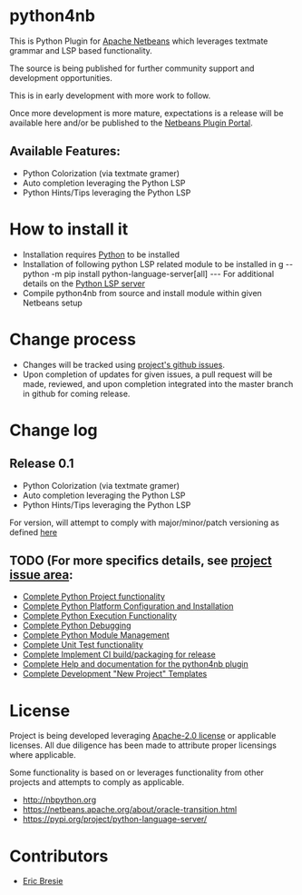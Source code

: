 # python4nb

This is Python Plugin for [Apache Netbeans](https://netbeans.apache.org/) which leverages textmate grammar and LSP based functionality.

The source is being published for further community support and development opportunities.

This is in early development with more work to follow.  

Once more development is more mature, expectations is a release will be available here and/or be published to the [Netbeans Plugin Portal]( https://plugins.netbeans.apache.org/).

## Available Features:
- Python Colorization (via textmate gramer)
- Auto completion leveraging the Python LSP 
- Python Hints/Tips leveraging the Python LSP

# How to install it
- Installation requires [Python](https://www.python.org/) to be installed
- Installation of following python LSP related module to be installed in g
-- python -m pip install python-language-server[all]
--- For additional details on the [Python LSP server](https://pypi.org/project/python-language-server/)
- Compile python4nb from source and install module within given Netbeans setup 

# Change process
- Changes will be tracked using [project's github issues](https://github.com/ebresie/python4nb/issues).
- Upon completion of updates for given issues, a pull request will be made, reviewed, and upon completion integrated into the master branch in github for coming release.

# Change log
## Release 0.1
- Python Colorization (via textmate gramer)
- Auto completion leveraging the Python LSP 
- Python Hints/Tips leveraging the Python LSP

For version, will attempt to comply with major/minor/patch versioning as defined [here](https://semver.org/)

## TODO (For more specifics details, see [project issue area](https://github.com/ebresie/python4nb/issues):
- [Complete Python Project functionality](https://github.com/ebresie/python4nb/issues/8)
- [Complete Python Platform Configuration and Installation](https://github.com/ebresie/python4nb/issues/3)
- [Complete Python Execution Functionality](https://github.com/ebresie/python4nb/issues/4)
- [Complete Python Debugging](https://github.com/ebresie/python4nb/issues/5)
- [Complete Python Module Management](https://github.com/ebresie/python4nb/issues/6)
- [Complete Unit Test functionality](https://github.com/ebresie/python4nb/issues/7)
- [Complete Implement CI build/packaging for release](https://github.com/ebresie/python4nb/issues/9)
- [Complete Help and documentation for the python4nb plugin](https://github.com/ebresie/python4nb/issues/10)
- [Complete Development "New Project" Templates](https://github.com/ebresie/python4nb/issues/11)

# License
Project is being developed leveraging [Apache-2.0 license]( https://github.com/ebresie/python4nb/blob/main/LICENSE ) or applicable licenses.
All due diligence has been made to attribute proper licensings where applicable.

Some functionality is based on or leverages functionality from other projects and attempts to comply as applicable.   
- http://nbpython.org
- https://netbeans.apache.org/about/oracle-transition.html
- https://pypi.org/project/python-language-server/

# Contributors
- [Eric Bresie](https://github.com/ebresie)

